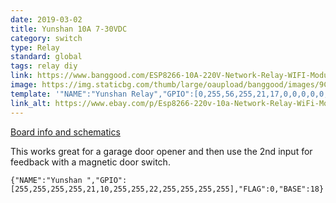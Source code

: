 ```yaml
---
date: 2019-03-02
title: Yunshan 10A 7-30VDC
category: switch
type: Relay
standard: global
tags: relay diy
link: https://www.banggood.com/ESP8266-10A-220V-Network-Relay-WIFI-Module-Input-DC-7V30V-p-1089200.html
image: https://img.staticbg.com/thumb/large/oaupload/banggood/images/9C/4F/be1cc42e-0a08-4a00-b097-8c001600f677.JPG
template: '"NAME":"Yunshan Relay","GPIO":[0,255,56,255,21,17,0,0,0,0,0,0,0],"FLAG":0,"BASE":33'
link_alt: https://www.ebay.com/p/Esp8266-220v-10a-Network-Relay-WiFi-Module/1369583381
---
```

[Board info and schematics](https://ucexperiment.wordpress.com/2016/12/18/yunshan-esp8266-250v-15a-acdc-network-wifi-relay-module/)

This works great for a garage door opener and then use the 2nd input for feedback with a magnetic door switch.

```
{"NAME":"Yunshan ","GPIO":[255,255,255,255,21,10,255,255,22,255,255,255,255],"FLAG":0,"BASE":18}
```

